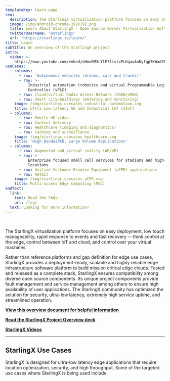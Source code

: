 ```yaml
---
templateKey: learn-page
seo:
  description: The StarlingX virtualization platform focuses on easy deployment, low touch manageability, rapid response to events and fast recovery
  image: /img/android-chrome-192x192.png
  title: Learn About StarlingX - Open Source Server Virtualization Software
  twitterUsername: '@starlingx'
  url: 'https://starlingx.io/learn/'
title: Learn
subTitle: An overview of the StarlingX project
intro:
  video: >-
    https://www.youtube.com/embed/oHmx0M3cYlE?list=PLKqaoAnDyfgp7KWad7EAHnZ30Mdg3Ejqf&start=15
useCases:
  - columns:
      - row: 'Autonomous vehicles (drones, cars and trucks)'
      - row: >-
          Industrial automation (robotics and virtual Programmable Logic
          Controller (vPLC)
      - row: Cloud/virtual Radio Access Network (cRAN/vRAN)
      - row: Smart city/buildings (metering and monitoring)
    image: /img/starlingx_usecases_industrial_automation.svg
    title: Ultra Low-latency 5G and Industrial IoT (IIoT)
  - columns:
      - row: Mobile HD video
      - row: Content delivery
      - row: Healthcare (imaging and diagnostics)
      - row: Caching and surveillance
    image: /img/starlingx_usecases_healthcare.svg
    title: 'High Bandwidth, Large Volume Applications'
  - columns:
      - row: Augmented and virtual reality (AR/VR)
      - row: >-
          Enterprise focused small cell services for stadiums and high-density
          locations
      - row: Unified Customer Premise Equipment (uCPE) applications
      - row: Retail
    image: /img/starlingx_usecases_uCPE.svg
    title: Multi-access Edge Computing (MEC)
endText:
  link:
    text: Read the FAQs.
    url: /faq/
  text: Looking for more information?
---
```


<br/>

The StarlingX virtualization platform focuses on easy deployment, low touch manageability, rapid response to events and
fast recovery -- think control at the edge, control between IoT and cloud, and control over your virtual machines.

Rather than reference platforms and gap definition for edge use cases, StarlingX provides a deployment-ready, scalable
and highly reliable edge infrastructure software platform to build mission critical edge clouds. Tested and released as
a complete stack, StarlingX ensures compatibility among diverse open source components. Its unique project components
provide fault management and service management among others to ensure high availability of user applications. The
StarlingX community has optimized the solution for security, ultra-low latency, extremely high service uptime, and
streamlined operation.

**[View this overview document for helpful information](https://www.starlingx.io/collateral/StarlingX_OnePager_Web.pdf)**

**[Read the StarlingX Project Overview deck](https://www.starlingx.io/collateral/StarlingX_Onboarding_Deck_for_Web.pdf)**

**[StarlingX Videos](https://www.youtube.com/playlist?list=PLKqaoAnDyfgp7KWad7EAHnZ30Mdg3Ejqf)**

---

## StarlingX Use Cases

StarlingX is designed for ultra-low latency edge applications that require location optimization, security, and high
throughput. Some of the targeted use cases where StarlingX is being used include:
